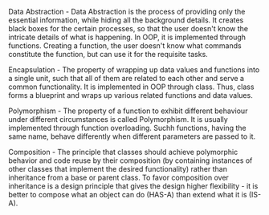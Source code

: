 Data Abstraction - Data Abstraction is the process of providing only the essential information, while hiding all the background details. It creates black boxes for the certain processes, so that the user doesn't know the intricate details of what is happening. In OOP, it is implemented through functions. Creating a function, the user doesn't know what commands constitute the function, but can use it for the requisite tasks.

Encapsulation - The property of wrapping up data values and functions into a single unit, such that all of them are related to each other and serve a common functionality. It is implemented in OOP through class. Thus, class forms a blueprint and wraps up various related functions and data values.

Polymorphism - The property of a function to exhibit different behaviour under different circumstances is called Polymorphism. It is usually implemented through function overloading. Suchh functions, having the same name, behave differently when different parameters are passed to it.

Composition - The principle that classes should achieve polymorphic behavior and code reuse by their composition (by containing instances of other classes that implement the desired functionality) rather than inheritance from a base or parent class. To favor composition over inheritance is a design principle that gives the design higher flexibility - it is better to compose what an object can do (HAS-A) than extend what it is (IS-A).
